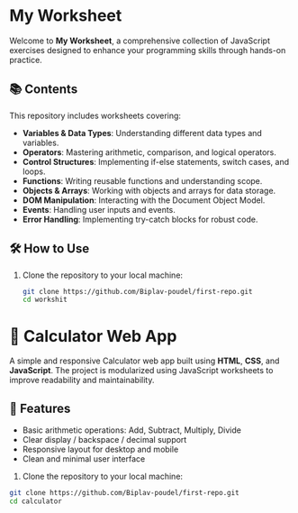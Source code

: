 # My Worksheet

Welcome to **My Worksheet**, a comprehensive collection of JavaScript exercises designed to enhance your programming skills through hands-on practice.

## 📚 Contents

This repository includes worksheets covering:

- **Variables & Data Types**: Understanding different data types and variables.
- **Operators**: Mastering arithmetic, comparison, and logical operators.
- **Control Structures**: Implementing if-else statements, switch cases, and loops.
- **Functions**: Writing reusable functions and understanding scope.
- **Objects & Arrays**: Working with objects and arrays for data storage.
- **DOM Manipulation**: Interacting with the Document Object Model.
- **Events**: Handling user inputs and events.
- **Error Handling**: Implementing try-catch blocks for robust code.

## 🛠️ How to Use

1. Clone the repository to your local machine:
   ```bash
   git clone https://github.com/Biplav-poudel/first-repo.git
   cd workshit 
   
# 🧮 Calculator Web App

A simple and responsive Calculator web app built using **HTML**, **CSS**, and **JavaScript**. The project is modularized using JavaScript worksheets to improve readability and maintainability.

## 🚀 Features

- Basic arithmetic operations: Add, Subtract, Multiply, Divide
- Clear display / backspace / decimal support
- Responsive layout for desktop and mobile
- Clean and minimal user interface
  
1. Clone the repository to your local machine:
 ```bash
git clone https://github.com/Biplav-poudel/first-repo.git
cd calculator



   
